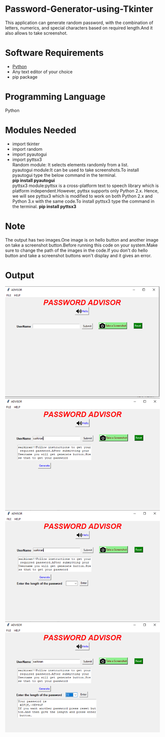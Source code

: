 # Password-Generator-using-Tkinter
This application can generate random password, with the combination of letters, numerics, and special characters based on required length.And it also allows to take screenshot.
# Software Requirements
* [Python](https://www.python.org/downloads/)
* Any text editor of your choice
* pip package
# Programming Language
Python
# Modules Needed
* import tkinter
* import random
* import pyautogui
* import pyttsx3<br>
Random module: It selects elements randomly from a list.<br>
pyautogui module:It can be used to take screenshots.To install pyautogui type the below command in the terminal.<br>
**pip install pyautogui**<br>
pyttsx3 module:pyttsx is a cross-platform text to speech library which is platform independent.However, pyttsx supports only Python 2.x. Hence, we will see pyttsx3 which is modified to work on both Python 2.x and Python 3.x with the same code.To install pyttsx3 type the command in the terminal. **pip install pyttsx3**<br>
# Note
The output has two images.One image is on hello button and another image on take a screenshot button.Before running this code on your system.Make sure to change the path of the images in the code.If you don't do hello button and take a screenshot buttons won't display and it gives an error.
# Output
![](images/1.PNG)
![](images/2.PNG)
![](images/3.PNG)
![](images/4.PNG)





